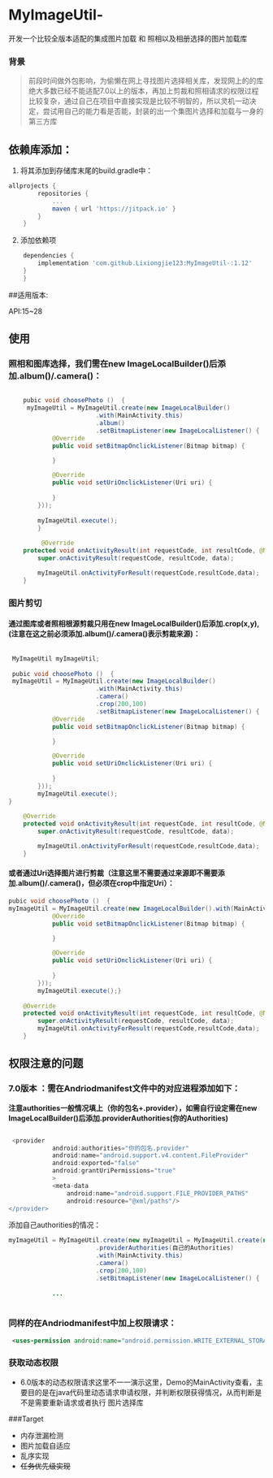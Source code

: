 # MyImageUtil-
开发一个比较全版本适配的集成图片加载  和 照相以及相册选择的图片加载库

### 背景
 >前段时间做外包影响，为偷懒在网上寻找图片选择相关库，发现网上的的库绝大多数已经不能适配7.0以上的版本，再加上剪裁和照相请求的权限过程比较复杂，通过自己在项目中直接实现是比较不明智的，所以灵机一动决定，尝试用自己的能力看是否能，封装的出一个集图片选择和加载与一身的第三方库
 
## 依赖库添加：
1. 将其添加到存储库末尾的build.gradle中：
   
```gradle
allprojects {
		repositories {
			...
			maven { url 'https://jitpack.io' }
		}
	}
```

2. 添加依赖项 

```gradle
	dependencies {
		implementation 'com.github.Lixiongjie123:MyImageUtil-:1.12'
	}
	}
```

##适用版本:

API:15~28

## 使用
### 照相和图库选择，我们需在new ImageLocalBuilder()后添加.album()/.camera()： 

```java

    pubic void choosePhoto ()  {
     myImageUtil = MyImageUtil.create(new ImageLocalBuilder()
                        .with(MainActivity.this)
                        .album()
                        .setBitmapListener(new ImageLocalListener() {
            @Override
            public void setBitmapOnclickListener(Bitmap bitmap) {

            }

            @Override
            public void setUriOnclickListener(Uri uri) {
              
            }
        }));
	
        myImageUtil.execute();
        }
        
         @Override
    protected void onActivityResult(int requestCode, int resultCode, @Nullable Intent data) {
        super.onActivityResult(requestCode, resultCode, data);

        myImageUtil.onActivityForResult(requestCode,resultCode,data);
    }

```

### 图片剪切 
#### 通过图库或者照相根源剪裁只用在new ImageLocalBuilder()后添加.crop(x,y),(注意在这之前必须添加.album()/.camera()表示剪裁来源)：

```java 

 MyImageUtil myImageUtil;
 
 pubic void choosePhoto ()  {
 myImageUtil = MyImageUtil.create(new ImageLocalBuilder()
                        .with(MainActivity.this)
                        .camera()
                        .crop(200,100)
                        .setBitmapListener(new ImageLocalListener() {
            @Override
            public void setBitmapOnclickListener(Bitmap bitmap) {

            }

            @Override
            public void setUriOnclickListener(Uri uri) {
               
            }
        }));
        myImageUtil.execute();
}
   
    @Override
    protected void onActivityResult(int requestCode, int resultCode, @Nullable Intent data) {
        super.onActivityResult(requestCode, resultCode, data);

        myImageUtil.onActivityForResult(requestCode,resultCode,data);
    }

```
#### 或者通过Uri选择图片进行剪裁（注意这里不需要通过来源即**不需要添加.album()/.camera()**，但必须在crop中指定Uri）：

```java
pubic void choosePhoto ()  {
myImageUtil = MyImageUtil.create(new ImageLocalBuilder().with(MainActivity.this).crop(uri.200,200)setBitmapListener(new ImageLocalListener() {
            @Override
            public void setBitmapOnclickListener(Bitmap bitmap) {

            }

            @Override
            public void setUriOnclickListener(Uri uri) {
               
            }
        }));
        myImageUtil.execute();}
      
    @Override
    protected void onActivityResult(int requestCode, int resultCode, @Nullable Intent data) {
        super.onActivityResult(requestCode, resultCode, data);
        myImageUtil.onActivityForResult(requestCode,resultCode,data);
    }
```

## 权限注意的问题

### 7.0版本 ：需在Andriodmanifest文件中的对应进程添加如下：  

**注意authorities一般情况填上（你的包名+.provider），如需自行设定需在new ImageLocalBuilder()后添加.providerAuthorities(你的Authorities)**

```gradle

 <provider
            android:authorities="你的包名.provider"
            android:name="android.support.v4.content.FileProvider"
            android:exported="false"
            android:grantUriPermissions="true"
            >
            <meta-data
                android:name="android.support.FILE_PROVIDER_PATHS"
                android:resource="@xml/paths"/>
</provider>
```

添加自己authorities的情况：

```java
myImageUtil = MyImageUtil.create(new myImageUtil = MyImageUtil.create(new ImageLocalBuilder()
                        .providerAuthorities(自己的Authorities)
                        .with(MainActivity.this)
                        .camera()
                        .crop(200,100)
                        .setBitmapListener(new ImageLocalListener() {
			
			...
			
```

### 同样的在Andriodmanifest中加上权限请求：
```xml
 <uses-permission android:name="android.permission.WRITE_EXTERNAL_STORAGE"/> 
```

### 获取动态权限  

- 6.0版本的动态权限请求这里不一一演示这里，Demo的MainActivity查看，主要目的是在java代码里动态请求申请权限，并判断权限获得情况，从而判断是不是需要重新请求或者执行 图片选择库


###Target

- 内存泄漏检测
- 图片加载自适应
- 乱序实现 
- ~~任务优先级实现~~
